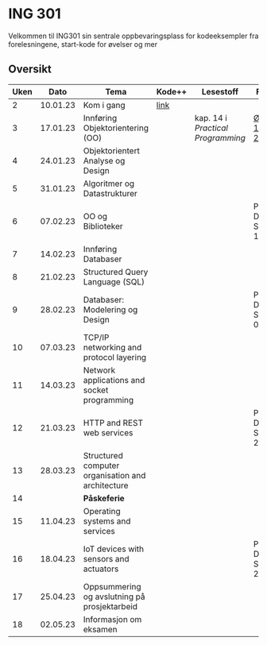 # ING 301

Velkommen til ING301 sin sentrale oppbevaringsplass for kodeeksempler fra forelesningene, start-kode for øvelser og mer

## Oversikt

**Uken** | **Dato** | **Tema** | **Kode++** | **Lesestoff** | **Frister**
---------|----------|----------|------------|-------------- |---------------
2 | 10.01.23 | Kom i gang | [link](./uke1-introduksjon/uke1.md) |  | 
3 | 17.01.23 | Innføring Objektorientering (OO) |  | kap. 14 i _Practical Programming_ | [Øvelse 1: Sø 22.01](./oevelser/1-setup/exercise1.md)
4 | 24.01.23 | Objektorientert Analyse og Design | | |
5 | 31.01.23 | Algoritmer og Datastrukturer | | |
6 | 07.02.23 | OO og Biblioteker | | | Prosjekt Del A: Sø 12.02
7 | 14.02.23 | Innføring Databaser  | | |
8 | 21.02.23 | Structured Query Language (SQL) | | |
9 | 28.02.23 | Databaser: Modelering og Design | | | Prosjekt Del B: Sø 05.03
10 | 07.03.23 | TCP/IP networking and protocol layering | | |
11 | 14.03.23 | Network applications and socket programming | | |
12 | 21.03.23 | HTTP and REST web services | | | Prosjekt Del C: Sø 26.03
13 | 28.03.23 | Structured computer organisation and architecture | | |
14 | | **Påskeferie** | | |
15 | 11.04.23 | Operating systems and services | | |
16 | 18.04.23 | IoT devices with sensors and actuators | | | Prosjekt Del D: Sø 23.04
17 | 25.04.23 | Oppsummering og avslutning på prosjektarbeid | | | 
18 | 02.05.23 | Informasjon om eksamen | | |

